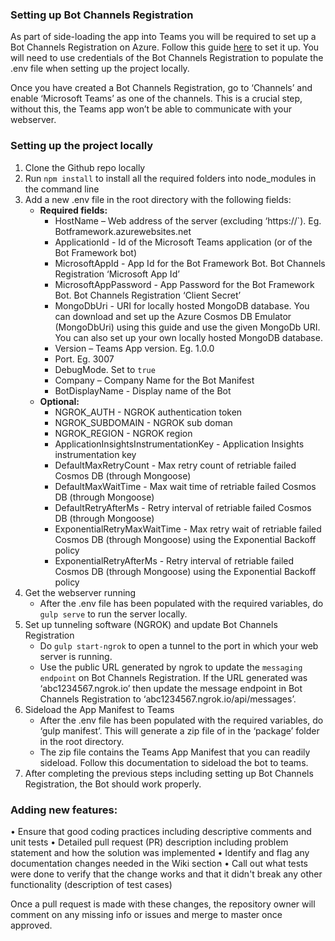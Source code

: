 ### Setting up Bot Channels Registration

As part of side-loading the app into Teams you will be required to set up a Bot Channels Registration on Azure. Follow this guide [here](https://docs.microsoft.com/en-us/azure/bot-service/bot-service-quickstart-registration?view=azure-bot-service-3.0) to set it up. You will need to use credentials of the Bot Channels Registration to populate the .env file when setting up the project locally.

Once you have created a Bot Channels Registration, go to ‘Channels’ and enable ‘Microsoft Teams’ as one of the channels. This is a crucial step, without this, the Teams app won’t be able to communicate with your webserver.

### Setting up the project locally

1. Clone the Github repo locally
2. Run `npm install` to install all the required folders into node_modules in the command line
3. Add a new .env file in the root directory with the following fields:
   - **Required fields:**
     - HostName – Web address of the server (excluding ‘https://`). Eg. Botframework.azurewebsites.net
     - ApplicationId - Id of the Microsoft Teams application (or of the Bot Framework bot)
     - MicrosoftAppId - App Id for the Bot Framework Bot. Bot Channels Registration ‘Microsoft App Id’
     - MicrosoftAppPassword - App Password for the Bot Framework Bot. Bot Channels Registration ‘Client Secret’
     - MongoDbUri - URI for locally hosted MongoDB database. You can download and set up the Azure Cosmos DB Emulator (MongoDbUri) using this guide and use the given MongoDb URI. You can also set up your own locally hosted MongoDB database.
     - Version – Teams App version. Eg. 1.0.0
     - Port. Eg. 3007
     - DebugMode. Set to `true`
     - Company – Company Name for the Bot Manifest
     - BotDisplayName - Display name of the Bot
   - **Optional:**
     - NGROK_AUTH - NGROK authentication token
     - NGROK_SUBDOMAIN - NGROK sub doman
     - NGROK_REGION - NGROK region
     - ApplicationInsightsInstrumentationKey - Application Insights instrumentation key
     - DefaultMaxRetryCount - Max retry count of retriable failed Cosmos DB (through Mongoose)
     - DefaultMaxWaitTime - Max wait time of retriable failed Cosmos DB (through Mongoose)
     - DefaultRetryAfterMs - Retry interval of retriable failed Cosmos DB (through Mongoose)
     - ExponentialRetryMaxWaitTime - Max retry wait of retriable failed Cosmos DB (through Mongoose) using the Exponential Backoff policy
     - ExponentialRetryAfterMs - Retry interval of retriable failed Cosmos DB (through Mongoose) using the Exponential Backoff policy
4. Get the webserver running
   - After the .env file has been populated with the required variables, do `gulp serve` to run the server locally.
5. Set up tunneling software (NGROK) and update Bot Channels Registration
   - Do `gulp start-ngrok` to open a tunnel to the port in which your web server is running.
   - Use the public URL generated by ngrok to update the `messaging endpoint` on Bot Channels Registration. If the URL generated was ‘abc1234567.ngrok.io’ then update the message endpoint in Bot Channels Registration to ‘abc1234567.ngrok.io/api/messages’.
6. Sideload the App Manifest to Teams
   - After the .env file has been populated with the required variables, do ‘gulp manifest’. This will generate a zip file of in the ‘package’ folder in the root directory.
   - The zip file contains the Teams App Manifest that you can readily sideload. Follow this documentation to sideload the bot to teams.
7. After completing the previous steps including setting up Bot Channels Registration, the Bot should work properly.

### Adding new features:

• Ensure that good coding practices including descriptive comments and unit tests
• Detailed pull request (PR) description including problem statement and how the solution was implemented
• Identify and flag any documentation changes needed in the Wiki section
• Call out what tests were done to verify that the change works and that it didn't break any other functionality (description of test cases)

Once a pull request is made with these changes, the repository owner will comment on any missing info or issues and merge to master once approved.
